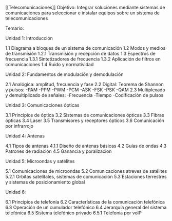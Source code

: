[[Telecomunicaciones]]
Objetivo: Integrar soluciones mediante sistemas de comunicaciones para seleccionar e instalar equipos sobre un sistema de telecomunicaciones 

Temario:

Unidad 1: Introducción

1.1 Diagrama a bloques de un sistema de comunicación
1.2 Modos y medios de transmisión
	1.2.1 Transmisión y recepción de datos
1.3 Espectros de frecuencia
	1.3.1 Sintetizadores de frecuencia
		1.3.2 Aplicación de filtros en comunicaciones 
1.4 Ruido y normatividad

Unidad 2: Fundamentos de modulación y demodulación 

2.1 Analógica: amplitud, frecuencia y fase
2.2 Digital: Teorema de Shannon y pulsos:
	-PAM
	-PPM
	-PWM
	-PCM
	-ASK
	-FSK
	-PSK
	-QAM
2.3 Multiplexado y demultiplicado  de señales:
	-Frecuencia
	-Tiempo
	-Codificación de pulsos

Unidad 3: Comunicaciones ópticas

3.1 Principios de óptica
3.2 Sistemas de comunicaciones ópticas
3.3 Fibras ópticas
3.4 Laser
3.5 Transmisores y receptores ópticos
3.6 Comunicación por infrarrojo

Unidad 4: Antenas

4.1 Tipos de antenas 
	4.1.1 Diseño de antenas básicas
4.2 Guías de ondas
4.3 Patrones de radiación
4.5 Ganancia y poralizacion

Unidad 5: Microondas y satélites

5.1 Comunicaciones de microondas
5.2 Comunicaciones atreves de satélites  
	5.2.1 Orbitas satelitales, sistemas de comunicación
5.3 Estaciones terrestres y sistemas de posicionamiento global

Unidad 6:

6.1 Principios de telefonía 
6.2 Características de la comunicación telefónica
6.3 Operación de un cumulador telefónico
6.4 Jerarquía general del sistema telefónica
6.5 Sistema telefónico privado
	6.5.1 Telefonía por volP